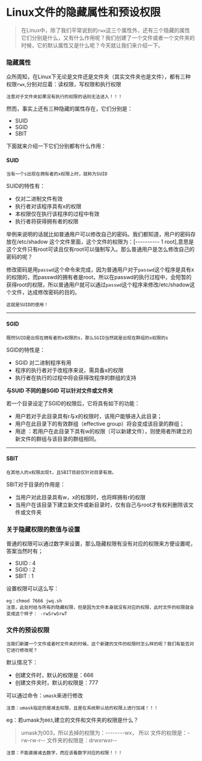 # Linux文件的隐藏属性和预设权限

> 在Linux中，除了我们平常说到的`rwx`这三个属性外，还有三个隐藏的属性
它们分别是什么，又有什么作用呢？我们创建了一个文件或者一个文件夹的时候，它的默认属性又是什么呢？今天就让我们来介绍一下。

### 隐藏属性
众所周知，在Linux下无论是文件还是文件夹（其实文件夹也是文件），都有三种权限`rwx`,分别对应着：读权限，写权限和执行权限

    注意对于文件夹如果没有执行的权限的话则无法进入！！！

然而，事实上还有三种隐藏的属性存在，它们分别是：

* SUID
* SGID
* SBIT

下面就来介绍一下它们分别都有什么作用：

#### SUID
    当有一个s出现在拥有者的x权限上时，就称为SUID
SUID的特性有：

* 仅对二进制文件有效
* 执行者对该程序具有x的权限
* 本权限仅在执行该程序的过程中有效
* 执行者将获得拥有者的权限

举例来说明的话就比如普通用户可以修改自己的密码。我们都知道，用户的密码存放在/etc/shadow 这个文件里面，这个文件的权限为：[---------- 1 root],意思是这个文件只有root可读且仅有root可以强制写入。那么普通用户是怎么修改自己的密码的呢？

修改密码是用`passwd`这个命令来完成，因为普通用户对于`passwd`这个程序是具有x的权限的，而passwd的拥有者是root，所以在passwd的执行过程中，会短暂的获得root的权限，所以普通用户就可以通过`passwd`这个程序来修改/etc/shadow这个文件，达成修改密码的目的。

    这就是SUID的使用！

***

#### SGID
    既然SUID是出现在拥有者的x权限的s，那么SGID当然就是出现在群组的x权限的s
    
SGID的特性是：

* SGID 对二进制程序有用
* 程序的执行者对于改程序来说，需具备x的权限
* 执行者在执行的过程中将会获得改程序的群组的支持

**与SUID 不同的是SGID 可以针对文件或文件夹**

若一个目录设定了SGID的权限后，它将具有如下的功能：

* 用户若对于此目录具有r与x的权限时，该用户能够进入此目录；
* 用户在此目录下的有效群组（effective group）将会变成该目录的群组；
* 用途 ：若用户在此目录下具有w的权限（可以新建文件），则使用者所建立的新文件的群组与该目录的群组相同。

***

#### SBIT
    在其他人的x权限出现t，且SBIT目前仅针对目录有效。
    
SBIT对于目录的作用是：

* 当用户对此目录具有w，x的权限时，也将辉拥有r的权限
* 当用户在该目录下建立新文件或新目录时，仅有自己与root才有权利删除该文件或文件夹

### 关于隐藏权限的数值与设置

普通的权限可以通过数字来设置，那么隐藏权限有没有对应的权限来方便设置呢，答案当然时有；

* SUID : 4
* SGID : 2
* SBIT : 1

设置权限可以这么写：

    eg：chmod 7666 jwq.sh
    注意，此处时给与所有的隐藏权限，但是因为文件本身就没有对应的权限，此时文件的权限就会变成这个样子： -rwSrwSrwT
    
### 文件的预设权限

    当我们新建一个文件或者时文件夹的时候，这个新建的文件的权限时怎么样的呢？我们有能否对它进行修改呢？

默认情况下：

* 创建文件时，默认的权限是：666
* 创建文件夹时，默认的权限是：777

可以通过命令：`umask`来进行修改

    注意：umask指定的是减去权限，且是在系统默认给的权限上进行加减！！！

eg：若umask为`003`,建立的文件和文件夹的权限是什么？

> umask为003，所以去掉的权限为：--------wx，
所以
文件的权限是：-rw-rw-r--
文件夹的权限是：drwxrwxr--

    注意：不能直接减去数字，而应该看数字对应的权限！！！
